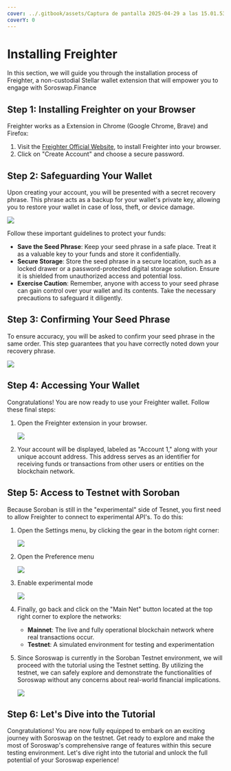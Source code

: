 ```yaml
---
cover: ../.gitbook/assets/Captura de pantalla 2025-04-29 a las 15.01.53.png
coverY: 0
---
```


# Installing Freighter

In this section, we will guide you through the installation process of Freighter, a non-custodial Stellar wallet extension that will empower you to engage with Soroswap.Finance

## Step 1: Installing Freighter on your Browser

Freighter works as a Extension in Chrome (Google Chrome, Brave) and Firefox:

1. Visit the [Freighter Official Website](https://www.freighter.app/), to install Freighter into your browser.
2. Click on "Create Account" and choose a secure password.

## Step 2: Safeguarding Your Wallet

Upon creating your account, you will be presented with a secret recovery phrase. This phrase acts as a backup for your wallet's private key, allowing you to restore your wallet in case of loss, theft, or device damage.

![](02-installing-freighter/images/phrase.png)

Follow these important guidelines to protect your funds:

* **Save the Seed Phrase**: Keep your seed phrase in a safe place. Treat it as a valuable key to your funds and store it confidentially.
* **Secure Storage**: Store the seed phrase in a secure location, such as a locked drawer or a password-protected digital storage solution. Ensure it is shielded from unauthorized access and potential loss.
* **Exercise Caution**: Remember, anyone with access to your seed phrase can gain control over your wallet and its contents. Take the necessary precautions to safeguard it diligently.

## Step 3: Confirming Your Seed Phrase

To ensure accuracy, you will be asked to confirm your seed phrase in the same order. This step guarantees that you have correctly noted down your recovery phrase.

![](02-installing-freighter/images/confirm-phrase.png)

## Step 4: Accessing Your Wallet

Congratulations! You are now ready to use your Freighter wallet. Follow these final steps:

1.  Open the Freighter extension in your browser.

    ![](02-installing-freighter/images/account.png)
2. Your account will be displayed, labeled as "Account 1," along with your unique account address. This address serves as an identifier for receiving funds or transactions from other users or entities on the blockchain network.

## Step 5: Access to Testnet with Soroban

Because Soroban is still in the "experimental" side of Tesnet, you first need to allow Freighter to connect to experimental API's. To do this:

1.  Open the Settings menu, by clicking the gear in the botom right corner:

    ![](02-installing-freighter/images/gear.png)
2.  Open the Preference menu

    ![](02-installing-freighter/images/preferences.png)
3.  Enable experimental mode

    ![](02-installing-freighter/images/experimental-mode.png)
4. Finally, go back and click on the "Main Net" button located at the top right corner to explore the networks:
   * **Mainnet**: The live and fully operational blockchain network where real transactions occur.
   * **Testnet**: A simulated environment for testing and experimentation
5.  Since Soroswap is currently in the Soroban Testnet environment, we will proceed with the tutorial using the Testnet setting. By utilizing the testnet, we can safely explore and demonstrate the functionalities of Soroswap without any concerns about real-world financial implications.

    ![](02-installing-freighter/images/testnet.png)

## Step 6: Let's Dive into the Tutorial

Congratulations! You are now fully equipped to embark on an exciting journey with Soroswap on the testnet. Get ready to explore and make the most of Soroswap's comprehensive range of features within this secure testing environment. Let's dive right into the tutorial and unlock the full potential of your Soroswap experience!
